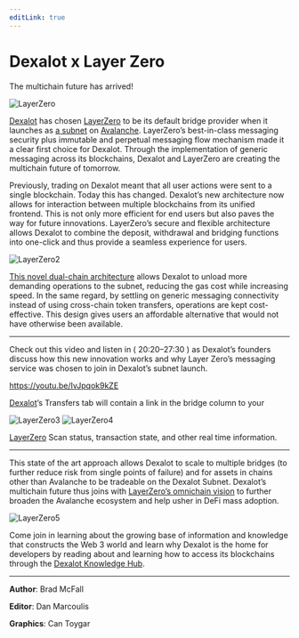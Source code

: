 ```yaml
---
editLink: true
---
```


# Dexalot x Layer Zero

The multichain future has arrived!

![LayerZero](/images/layerzero/LayerZero.png)

[Dexalot](https://dexalot.com/) has chosen [LayerZero](https://layerzero.network/) to be its default bridge provider when it launches as [a subnet](https://www.avax.network/subnets) on [Avalanche](https://www.avalabs.org/). LayerZero’s best-in-class messaging security plus immutable and perpetual messaging flow mechanism made it a clear first choice for Dexalot. Through the implementation of generic messaging across its blockchains, Dexalot and LayerZero are creating the multichain future of tomorrow.

Previously, trading on Dexalot meant that all user actions were sent to a single blockchain. Today this has changed. Dexalot’s new architecture now allows for interaction between multiple blockchains from its unified frontend. This is not only more efficient for end users but also paves the way for future innovations. LayerZero’s secure and flexible architecture allows Dexalot to combine the deposit, withdrawal and bridging functions into one-click and thus provide a seamless experience for users.

![LayerZero2](/images/layerzero/LayerZero2.png)

[This novel dual-chain architecture](https://medium.com/dexalot/the-dexalot-subnet-96b2a05cb435) allows Dexalot to unload more demanding operations to the subnet, reducing the gas cost while increasing speed. In the same regard, by settling on generic messaging connectivity instead of using cross-chain token transfers, operations are kept cost-effective. This design gives users an affordable alternative that would not have otherwise been available.

---
Check out this video and listen in ( 20:20–27:30 ) as Dexalot’s founders discuss how this new innovation works and why Layer Zero’s messaging service was chosen to join in Dexalot’s subnet launch.

<https://youtu.be/IvJpqok9kZE>

[Dexalot](https://dexalot.com/)’s Transfers tab will contain a link in the bridge column to your

![LayerZero3](/images/layerzero/LayerZero3.png)
![LayerZero4](/images/layerzero/LayerZero4.png)


[LayerZero](https://layerzeroscan.com/) Scan status, transaction state, and other real time information.

---

This state of the art approach allows Dexalot to scale to multiple bridges (to further reduce risk from single points of failure) and for assets in chains other than Avalanche to be tradeable on the Dexalot Subnet. Dexalot’s multichain future thus joins with [LayerZero’s omnichain vision](https://medium.com/layerzero-official/layerzero-integrates-chainlink-oracles-expanding-decentralization-of-the-omnichain-communication-2d9963678483) to further broaden the Avalanche ecosystem and help usher in DeFi mass adoption.

![LayerZero5](/images/layerzero/LayerZero5.png)

Come join in learning about the growing base of information and knowledge that constructs the Web 3 world and learn why Dexalot is the home for developers by reading about and learning how to access its blockchains through the [Dexalot Knowledge Hub](https://docs.dexalot.com/).

---
**Author**: Brad McFall

**Editor**: Dan Marcoulis

**Graphics**: Can Toygar
